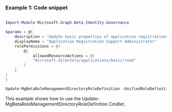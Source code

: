 ### Example 1: Code snippet

```powershell

Import-Module Microsoft.Graph.Beta.Identity.Governance

$params = @{
	description = "Update basic properties of application registrations"
	displayName = "Application Registration Support Administrator"
	rolePermissions = @(
		@{
			allowedResourceActions = @(
			"microsoft.directory/applications/basic/read"
		)
	}
)
}

Update-MgBetaRoleManagementDirectoryRoleDefinition -UnifiedRoleDefinitionId $unifiedRoleDefinitionId -BodyParameter $params

```
This example shows how to use the Update-MgBetaRoleManagementDirectoryRoleDefinition Cmdlet.

